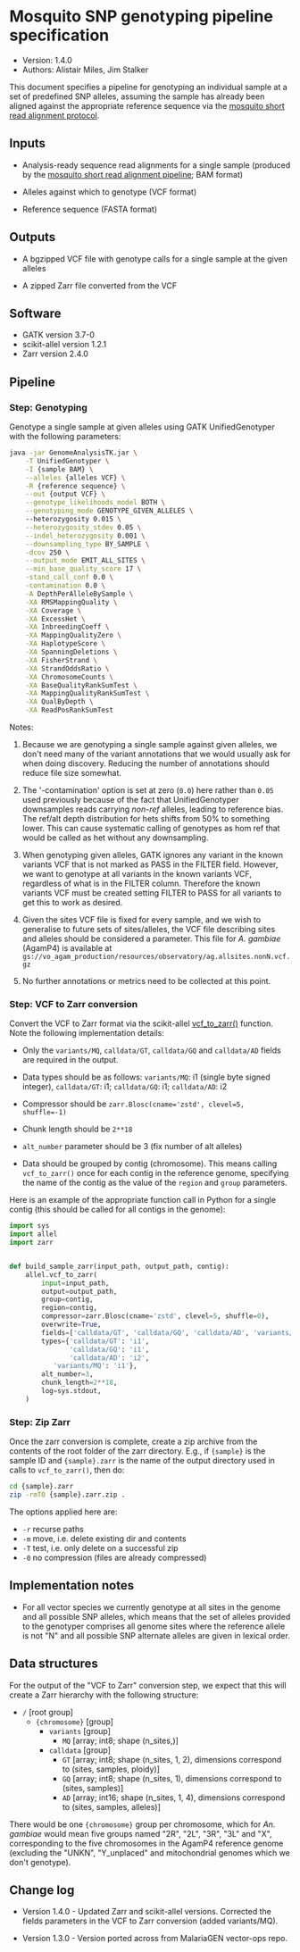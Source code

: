# Mosquito SNP genotyping pipeline specification

* Version: 1.4.0
* Authors: Alistair Miles, Jim Stalker

This document specifies a pipeline for genotyping an individual sample
at a set of predefined SNP alleles, assuming the sample has already
been aligned against the appropriate reference sequence via the
[mosquito short read alignment
protocol](short-read-alignment-vector.md).


## Inputs

* Analysis-ready sequence read alignments for a single sample
  (produced by the [mosquito short read alignment
  pipeline](short-read-alignment-vector.md); BAM format)

* Alleles against which to genotype (VCF format)

* Reference sequence (FASTA format)


## Outputs

* A bgzipped VCF file with genotype calls for a single sample at the
  given alleles

* A zipped Zarr file converted from the VCF


## Software

* GATK version 3.7-0
* scikit-allel version 1.2.1
* Zarr version 2.4.0


## Pipeline


### Step: Genotyping

Genotype a single sample at given alleles using GATK UnifiedGenotyper
with the following parameters:

```bash
java -jar GenomeAnalysisTK.jar \
    -T UnifiedGenotyper \
    -I {sample BAM} \
    --alleles {alleles VCF} \
    -R {reference sequence} \
    --out {output VCF} \
    --genotype_likelihoods_model BOTH \
    --genotyping_mode GENOTYPE_GIVEN_ALLELES \ 
    --heterozygosity 0.015 \
    --heterozygosity_stdev 0.05 \
    --indel_heterozygosity 0.001 \
    --downsampling_type BY_SAMPLE \
    -dcov 250 \
    --output_mode EMIT_ALL_SITES \
    --min_base_quality_score 17 \
    -stand_call_conf 0.0 \
    -contamination 0.0 \
    -A DepthPerAlleleBySample \
    -XA RMSMappingQuality \
    -XA Coverage \
    -XA ExcessHet \
    -XA InbreedingCoeff \
    -XA MappingQualityZero \
    -XA HaplotypeScore \
    -XA SpanningDeletions \
    -XA FisherStrand \
    -XA StrandOddsRatio \
    -XA ChromosomeCounts \
    -XA BaseQualityRankSumTest \
    -XA MappingQualityRankSumTest \
    -XA QualByDepth \
    -XA ReadPosRankSumTest
```

Notes: 
 
1. Because we are genotyping a single sample against given alleles, we
   don't need many of the variant annotations that we would usually
   ask for when doing discovery. Reducing the number of annotations
   should reduce file size somewhat.

2. The '-contamination' option is set at zero (`0.0`) here rather than
   `0.05` used previously because of the fact that UnifiedGenotyper downsamples 
   reads carrying _non-ref_ alleles, leading to reference bias. The ref/alt depth 
   distribution for hets shifts from 50% to something lower. This can cause 
   systematic calling of genotypes as hom ref that would be called as het 
   without any downsampling.

3. When genotyping given alleles, GATK ignores any variant in the
   known variants VCF that is not marked as PASS in the FILTER
   field. However, we want to genotype at all variants in the known
   variants VCF, regardless of what is in the FILTER column. Therefore
   the known variants VCF must be created setting FILTER to PASS for
   all variants to get this to work as desired.

4. Given the sites VCF file is fixed for every sample, and we wish to generalise
   to future sets of sites/alleles, the VCF file describing sites and alleles 
   should be considered a parameter. This file for _A. gambiae_ (AgamP4) is available at 
   `gs://vo_agam_production/resources/observatory/ag.allsites.nonN.vcf.gz`
 
5. No further annotations or metrics need to be collected at this point.


### Step: VCF to Zarr conversion

Convert the VCF to Zarr format via the scikit-allel
[vcf_to_zarr()](https://scikit-allel.readthedocs.io/en/stable/io.html#allel.vcf_to_zarr)
function. Note the following implementation details:

* Only the ``variants/MQ``, ``calldata/GT``, ``calldata/GQ`` and
  ``calldata/AD`` fields are required in the output.

* Data types should be as follows: ``variants/MQ``: i1 (single byte
  signed integer), ``calldata/GT``: i1; ``calldata/GQ``: i1;
  ``calldata/AD``: i2

* Compressor should be ``zarr.Blosc(cname='zstd', clevel=5,
  shuffle=-1)``

* Chunk length should be ``2**18``

* ``alt_number`` parameter should be 3 (fix number of alt alleles)

* Data should be grouped by contig (chromosome). This means calling
  ``vcf_to_zarr()`` once for each contig in the reference genome,
  specifying the name of the contig as the value of the ``region`` and
  ``group`` parameters.

Here is an example of the appropriate function call in Python for a
single contig (this should be called for all contigs in the genome):

```python
import sys
import allel
import zarr


def build_sample_zarr(input_path, output_path, contig):
    allel.vcf_to_zarr(
        input=input_path,
        output=output_path,
        group=contig,
        region=contig,
        compressor=zarr.Blosc(cname='zstd', clevel=5, shuffle=0),
        overwrite=True,
        fields=['calldata/GT', 'calldata/GQ', 'calldata/AD', 'variants/MQ'],
        types={'calldata/GT': 'i1',
               'calldata/GQ': 'i1',
               'calldata/AD': 'i2',
	       'variants/MQ': 'i1'},
        alt_number=3,
        chunk_length=2**18,
        log=sys.stdout,
    )

```


### Step: Zip Zarr

Once the zarr conversion is complete, create a zip archive from the
contents of the root folder of the zarr directory. E.g., if
``{sample}`` is the sample ID and ``{sample}.zarr`` is the name of the
output directory used in calls to ``vcf_to_zarr()``, then do:

```bash
cd {sample}.zarr
zip -rmT0 {sample}.zarr.zip .
```

The options applied here are:

* `-r` recurse paths
* `-m` move, i.e. delete existing dir and contents
* `-T` test, i.e. only delete on a successful zip
* `-0` no compression (files are already compressed)


## Implementation notes

* For all vector species we currently genotype at all sites in the
  genome and all possible SNP alleles, which means that the set of
  alleles provided to the genotyper comprises all genome sites where
  the reference allele is not "N" and all possible SNP alternate
  alleles are given in lexical order.


## Data structures

For the output of the "VCF to Zarr" conversion step, we expect that
this will create a Zarr hierarchy with the following structure:

* `/` [root group]
  * `{chromosome}` [group]
    * `variants` [group]
      * `MQ` [array; int8; shape (n_sites,)]
    * `calldata` [group]
      * `GT` [array; int8; shape (n_sites, 1, 2), dimensions correspond to (sites, samples, ploidy)]
      * `GQ` [array; int8; shape (n_sites, 1), dimensions correspond to (sites, samples)]
      * `AD` [array; int16; shape (n_sites, 1, 4), dimensions correspond to (sites, samples, alleles)]

There would be one `{chromosome}` group per chromosome, which for
*An. gambiae* would mean five groups named "2R", "2L", "3R", "3L" and
"X", corresponding to the five chromosomes in the AgamP4 reference
genome (excluding the "UNKN", "Y_unplaced" and mitochondrial genomes
which we don't genotype).


## Change log

* Version 1.4.0 - Updated Zarr and scikit-allel versions. Corrected
  the fields parameters in the VCF to Zarr conversion (added
  variants/MQ).

* Version 1.3.0 - Version ported across from MalariaGEN vector-ops
  repo.
